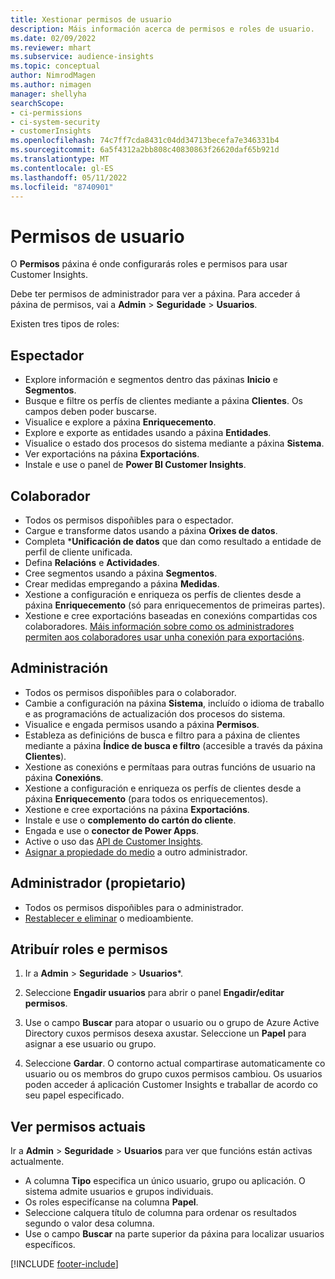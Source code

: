 ```yaml
---
title: Xestionar permisos de usuario
description: Máis información acerca de permisos e roles de usuario.
ms.date: 02/09/2022
ms.reviewer: mhart
ms.subservice: audience-insights
ms.topic: conceptual
author: NimrodMagen
ms.author: nimagen
manager: shellyha
searchScope:
- ci-permissions
- ci-system-security
- customerInsights
ms.openlocfilehash: 74c7ff7cda8431c04dd34713becefa7e346331b4
ms.sourcegitcommit: 6a5f4312a2bb808c40830863f26620daf65b921d
ms.translationtype: MT
ms.contentlocale: gl-ES
ms.lasthandoff: 05/11/2022
ms.locfileid: "8740901"
---
```

# <a name="user-permissions"></a>Permisos de usuario

O **Permisos** páxina é onde configurarás roles e permisos para usar Customer Insights.

Debe ter permisos de administrador para ver a páxina. Para acceder á páxina de permisos, vai a **Admin** > **Seguridade** > **Usuarios**.

Existen tres tipos de roles:

## <a name="viewer"></a>Espectador

- Explore información e segmentos dentro das páxinas **Inicio** e **Segmentos**.
- Busque e filtre os perfís de clientes mediante a páxina **Clientes**. Os campos deben poder buscarse.
- Visualice e explore a páxina **Enriquecemento**.
- Explore e exporte as entidades usando a páxina **Entidades**.
- Visualice o estado dos procesos do sistema mediante a páxina **Sistema**.
- Ver exportacións na páxina **Exportacións**.
- Instale e use o panel de **Power BI Customer Insights**.

## <a name="contributor"></a>Colaborador

- Todos os permisos dispoñibles para o espectador.
- Cargue e transforme datos usando a páxina **Orixes de datos**.
- Completa ***Unificación de datos** que dan como resultado a entidade de perfil de cliente unificada.
- Defina **Relacións** e **Actividades**.
- Cree segmentos usando a páxina **Segmentos**.
- Crear medidas empregando a páxina **Medidas**.
- Xestione a configuración e enriqueza os perfís de clientes desde a páxina **Enriquecemento** (só para enriquecementos de primeiras partes).
- Xestione e cree exportacións baseadas en conexións compartidas cos colaboradores. [Máis información sobre como os administradores permiten aos colaboradores usar unha conexión para exportacións](connections.md#allow-contributors-to-use-a-connection-for-exports).

## <a name="admin"></a>Administración

- Todos os permisos dispoñibles para o colaborador.
- Cambie a configuración na páxina **Sistema**, incluído o idioma de traballo e as programacións de actualización dos procesos do sistema.
- Visualice e engada permisos usando a páxina **Permisos**.
- Estableza as definicións de busca e filtro para a páxina de clientes mediante a páxina **Índice de busca e filtro** (accesible a través da páxina **Clientes**).
- Xestione as conexións e permítaas para outras funcións de usuario na páxina **Conexións**.
- Xestione a configuración e enriqueza os perfís de clientes desde a páxina **Enriquecemento** (para todos os enriquecementos).
- Xestione e cree exportacións na páxina **Exportacións**.
- Instale e use o **complemento do cartón do cliente**.
- Engada e use o **conector de Power Apps**.
- Active o uso das [API de Customer Insights](apis.md).
- [Asignar a propiedade do medio](manage-environments.md#change-the-owner-of-an-environment) a outro administrador.

## <a name="admin-owner"></a>Administrador (propietario)

- Todos os permisos dispoñibles para o administrador.
- [Restablecer e eliminar](manage-environments.md#reset-an-existing-environment) o medioambiente.

## <a name="assign-roles-and-permissions"></a>Atribuír roles e permisos

1. Ir a **Admin** > **Seguridade** > **Usuarios***.

1. Seleccione **Engadir usuarios** para abrir o panel **Engadir/editar permisos**.

1. Use o campo **Buscar** para atopar o usuario ou o grupo de Azure Active Directory cuxos permisos desexa axustar. Seleccione un **Papel** para asignar a ese usuario ou grupo.

1. Seleccione **Gardar**. O contorno actual compartirase automaticamente co usuario ou os membros do grupo cuxos permisos cambiou. Os usuarios poden acceder á aplicación Customer Insights e traballar de acordo co seu papel especificado.

## <a name="view-current-permissions"></a>Ver permisos actuais

Ir a **Admin** > **Seguridade** > **Usuarios** para ver que funcións están activas actualmente.

- A columna **Tipo** especifica un único usuario, grupo ou aplicación. O sistema admite usuarios e grupos individuais.
- Os roles especifícanse na columna **Papel**.
- Seleccione calquera título de columna para ordenar os resultados segundo o valor desa columna.
- Use o campo **Buscar** na parte superior da páxina para localizar usuarios específicos.


[!INCLUDE [footer-include](includes/footer-banner.md)]
